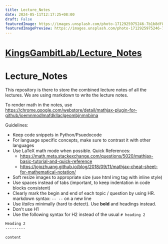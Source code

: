 ```yaml
---
title: Lecture_Notes
date: 2024-05-11T12:17:25+08:00
draft: False
featuredImage: https://images.unsplash.com/photo-1712925975246-7b1b8df829e2?ixid=M3w0NjAwMjJ8MHwxfHJhbmRvbXx8fHx8fHx8fDE3MTU0MDA5Njl8&ixlib=rb-4.0.3
featuredImagePreview: https://images.unsplash.com/photo-1712925975246-7b1b8df829e2?ixid=M3w0NjAwMjJ8MHwxfHJhbmRvbXx8fHx8fHx8fDE3MTU0MDA5Njl8&ixlib=rb-4.0.3
---
```


# [KingsGambitLab/Lecture_Notes](https://github.com/KingsGambitLab/Lecture_Notes)

# Lecture_Notes
This repository is there to store the combined lecture notes of all the lectures. We are using markdown to write the lecture notes.


To render math in the notes, use https://chrome.google.com/webstore/detail/mathjax-plugin-for-github/ioemnmodlmafdkllaclgeombjnmnbima


Guidelines:
- Keep code snippets in Python/Psuedocode
- For language specific concepts, make sure to contrast it with other languages
- Use LaTeX math mode when possible.
  Quick References:
  - https://math.meta.stackexchange.com/questions/5020/mathjax-basic-tutorial-and-quick-reference
  - https://jojozhuang.github.io/blog/2018/09/11/mathjax-cheat-sheet-for-mathematical-notation/
- Soft resize images to appropriate size (use html img tag with inline style)
- Use spaces instead of tabs (important, to keep indentation in code blocks consistent)
- Clearly mark the begin and end of each topic / question by using HR. markdown syntax: `-- --` on a new line
- Use _Italics_ minimally (hard to detect). Use **bold** and headings instead.
- Don't use H1
- Use the following syntax for H2 instead of the usual `# heading 2`
```md
Heading 2
---------

content
```
